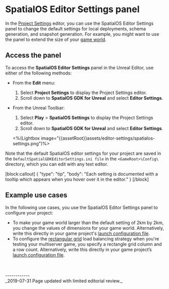 
# SpatialOS Editor Settings panel
In the [Project Settings](https://docs.unrealengine.com/en-us/Engine/UI/ProjectSettings) editor, you can use the SpatialOS Editor Settings panel to change the default settings for local deployments, schema generation, and snapshot generation. For example, you might want to use the panel to extend the size of your [game world]({{urlRoot}}/content/glossary#game-world).

## Access the panel
To access the **SpatialOS Editor Settings** panel in the Unreal Editor, use either of the following methods:

* From the **Edit** menu:
	1. Select **Project Settings** to display the Project Settings editor.
	2.  Scroll down to **SpatialOS GDK for Unreal** and select **Editor Settings**.


* From the Unreal Toolbar:
	1. Select **Play** > **SpatialOS Settings** to display the Project Settings editor. 
	2. Scroll down to **SpatialOS GDK for Unreal** and select **Editor Settings**. 

  <%(Lightbox image="{{assetRoot}}assets/editor-settings/spatialos-settings.png")%> 

Note that the default SpatialOS editor settings for your project are saved in the `DefaultSpatialGDKEditorSettings.ini file` in the `<GameRoot>\Config\` directory, which you can edit with any text editor.

[block:callout]
{
  "type": "tip",
  "body": "Each setting is documented with a tooltip which appears when you hover over it in the editor."
}
[/block]

## Example use cases

In the following use cases, you use the SpatialOS Editor Settings panel to configure your project:

* To make your game world larger than the default setting of 2km by 2km, you change the values of dimensions for your game world. Alternatively, write this directly in your game project's [launch configuration file]({{urlRoot}}/content/glossary#launch-configuration-file).
* To configure the [rectangular grid](https://docs.improbable.io/reference/latest/shared/worker-configuration/load-balancing#rectangular-grid-rectangle-grid) load balancing strategy when you're testing your multiserver game, you specify a rectangle grid column and a row count. Alternatively, write this directly in your game project’s [launch configuration file]({{urlRoot}}/content/glossary#launch-configuration-file).


<br/>
<br/>------------<br/>
_2019-07-31 Page updated with limited editorial review._
<!-- Ticket: https://improbableio.atlassian.net/browse/DOC-1227 -->
